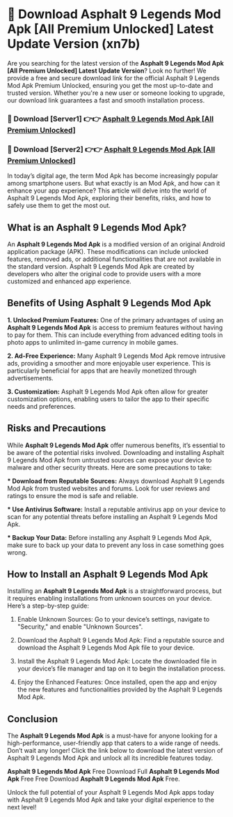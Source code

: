 # 🤖 Download Asphalt 9 Legends Mod Apk [All Premium Unlocked] Latest Update Version (xn7b)

Are you searching for the latest version of the <strong>Asphalt 9 Legends Mod Apk [All Premium Unlocked] Latest Update Version</strong>? Look no further! We provide a free and secure download link for the official Asphalt 9 Legends Mod Apk Premium Unlocked, ensuring you get the most up-to-date and trusted version. Whether you're a new user or someone looking to upgrade, our download link guarantees a fast and smooth installation process.


<h3>📌 Download [Server1] 👉👉 <a href="https://hapymods.com?title=Asphalt+9+Legends+Mod+Apk&ref=3B1">Asphalt 9 Legends Mod Apk [All Premium Unlocked]</a></h3>

<h3>📌 Download [Server2] 👉👉 <a href="https://hapymods.com?title=Asphalt+9+Legends+Mod+Apk&ref=3B1">Asphalt 9 Legends Mod Apk [All Premium Unlocked]</a></h3>


In today’s digital age, the term Mod Apk has become increasingly popular among smartphone users. But what exactly is an Mod Apk, and how can it enhance your app experience? This article will delve into the world of Asphalt 9 Legends Mod Apk, exploring their benefits, risks, and how to safely use them to get the most out.


<h2>What is an Asphalt 9 Legends Mod Apk?</h2>

An <strong>Asphalt 9 Legends Mod Apk</strong> is a modified version of an original Android application package (APK). These modifications can include unlocked features, removed ads, or additional functionalities that are not available in the standard version. Asphalt 9 Legends Mod Apk are created by developers who alter the original code to provide users with a more customized and enhanced app experience.


<h2>Benefits of Using Asphalt 9 Legends Mod Apk</h2>

<strong> 1. Unlocked Premium Features:</strong> One of the primary advantages of using an <strong>Asphalt 9 Legends Mod Apk</strong> is access to premium features without having to pay for them. This can include everything from advanced editing tools in photo apps to unlimited in-game currency in mobile games.

<strong> 2. Ad-Free Experience:</strong> Many Asphalt 9 Legends Mod Apk remove intrusive ads, providing a smoother and more enjoyable user experience. This is particularly beneficial for apps that are heavily monetized through advertisements.

<strong> 3. Customization:</strong> Asphalt 9 Legends Mod Apk often allow for greater customization options, enabling users to tailor the app to their specific needs and preferences.


<h2>Risks and Precautions</h2>

While <strong>Asphalt 9 Legends Mod Apk</strong> offer numerous benefits, it’s essential to be aware of the potential risks involved. Downloading and installing Asphalt 9 Legends Mod Apk from untrusted sources can expose your device to malware and other security threats. Here are some precautions to take:

<strong> * Download from Reputable Sources:</strong> Always download Asphalt 9 Legends Mod Apk from trusted websites and forums. Look for user reviews and ratings to ensure the mod is safe and reliable.

<strong> * Use Antivirus Software:</strong> Install a reputable antivirus app on your device to scan for any potential threats before installing an Asphalt 9 Legends Mod Apk.

<strong> * Backup Your Data:</strong> Before installing any Asphalt 9 Legends Mod Apk, make sure to back up your data to prevent any loss in case something goes wrong.


<h2>How to Install an Asphalt 9 Legends Mod Apk</h2>

Installing an <strong>Asphalt 9 Legends Mod Apk</strong> is a straightforward process, but it requires enabling installations from unknown sources on your device. Here’s a step-by-step guide:

 1. Enable Unknown Sources: Go to your device’s settings, navigate to "Security," and enable "Unknown Sources".

 2. Download the Asphalt 9 Legends Mod Apk: Find a reputable source and download the Asphalt 9 Legends Mod Apk file to your device.

 3. Install the Asphalt 9 Legends Mod Apk: Locate the downloaded file in your device’s file manager and tap on it to begin the installation process.

 4. Enjoy the Enhanced Features: Once installed, open the app and enjoy the new features and functionalities provided by the Asphalt 9 Legends Mod Apk.


<h2><strong>Conclusion</strong></h2>

The <strong>Asphalt 9 Legends Mod Apk</strong> is a must-have for anyone looking for a high-performance, user-friendly app that caters to a wide range of needs. Don’t wait any longer! Click the link below to download the latest version of Asphalt 9 Legends Mod Apk and unlock all its incredible features today.

<strong>Asphalt 9 Legends Mod Apk</strong> Free Download Full <strong>Asphalt 9 Legends Mod Apk</strong> Free Free Download <strong>Asphalt 9 Legends Mod Apk</strong> Free.

Unlock the full potential of your Asphalt 9 Legends Mod Apk apps today with Asphalt 9 Legends Mod Apk and take your digital experience to the next level!